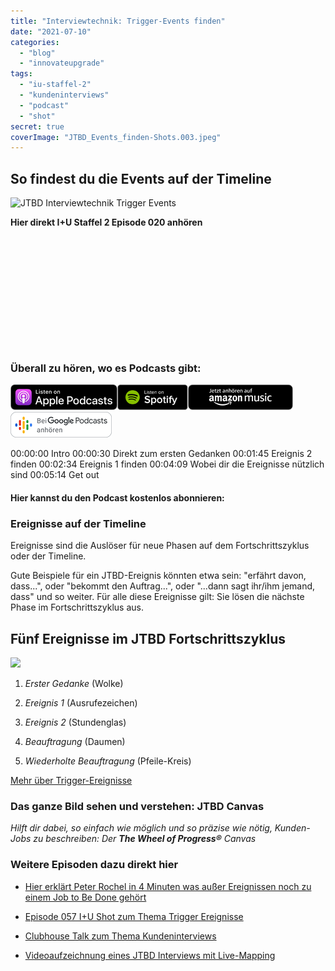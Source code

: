 ```yaml
---
title: "Interviewtechnik: Trigger-Events finden"
date: "2021-07-10"
categories:
  - "blog"
  - "innovateupgrade"
tags:
  - "iu-staffel-2"
  - "kundeninterviews"
  - "podcast"
  - "shot"
secret: true
coverImage: "JTBD_Events_finden-Shots.003.jpeg"
---
```


## So findest du die Events auf der Timeline 

![JTBD Interviewtechnik Trigger Events](images/JTBD_Events_finden-Shots.003-1024x576.jpeg)

**Hier direkt I+U Staffel 2 Episode 020 anhören**

<iframe data-cookie-consent="marketing" data-cookieblock-src="https://embed.podcasts.apple.com/us/podcast/jtbd-interviewtechnik/id1354901024?i=1000528479044&amp;itsct=podcast_box_player&amp;itscg=30200&amp;ls=1&amp;theme=auto" height="175px" frameborder="0" sandbox="allow-forms allow-popups allow-same-origin allow-scripts allow-top-navigation-by-user-activation" allow="autoplay *; encrypted-media *;" style="width: 100%; max-width: 660px; overflow: hidden; border-top-left-radius: 10px; border-top-right-radius: 10px; border-bottom-right-radius: 10px; border-bottom-left-radius: 10px; background-color: transparent;"></iframe>

### Überall zu hören, wo es Podcasts gibt:

[![](images/listen-on-apple-podcast.png)](https://podcasts.apple.com/de/podcast/jtbd-interviewtechnik/id1354901024?i=1000528479044)[![](images/listen-on-spotify.png)](https://open.spotify.com/episode/49xI9OScdKVSlY1l8cqsUT)[![](images/ListenOn_AmazonMusic_button_Black_RGB_5X_DE-300x73.png)](https://music.amazon.de/podcasts/4838bd28-7b97-4912-80cb-de39a6c75654/episodes/8d18f5be-6968-4c15-9cda-6aebf4fa9d75/innovate-upgrade-jtbd-interviewtechnik---trigger-events-finden)[![jobs to be done podcast](images/DE_Google_Podcasts_Badge_8x-300x76.png)](https://podcasts.google.com/feed/aHR0cHM6Ly96dW04cnkucG9kY2FzdGVyLmRlL29iZXJ3YXNzZXIucnNz/episode/cG9kLTI4ZjdhZTI5ZmM4NjIyODczMTRiYTE3MmM0?sa=X&ved=0CAUQkfYCahcKEwi4laTb7sH8AhUAAAAAHQAAAAAQAQ)

00:00:00 Intro
00:00:30 Direkt zum ersten Gedanken
00:01:45 Ereignis 2 finden
00:02:34 Ereignis 1 finden
00:04:09 Wobei dir die Ereignisse nützlich sind
00:05:14 Get out

#### Hier kannst du den Podcast kostenlos abonnieren:

### Ereignisse auf der Timeline

Ereignisse sind die Auslöser für neue Phasen auf dem Fortschrittszyklus oder der Timeline.

Gute Beispiele für ein JTBD-Ereignis könnten etwa sein: "erfährt davon, dass...", oder "bekommt den Auftrag...", oder "...dann sagt ihr/ihm jemand, dass" und so weiter. Für alle diese Ereignisse gilt: Sie lösen die nächste Phase im Fortschrittszyklus aus.

## Fünf Ereignisse im JTBD Fortschrittszyklus

![](images/5-JTBD-Events-Shots_4x4-1024x1024.jpg)

1. _Erster Gedanke_ (Wolke)

3. _Ereignis 1_ (Ausrufezeichen)

5. _Ereignis 2_ (Stundenglas)

7. _Beauftragung_ (Daumen)

9. _Wiederholte Beauftragung_ (Pfeile-Kreis)

[Mehr über Trigger-Ereignisse](https://oberwasser-consulting.de/trigger-events-des-jtbd-fortschrittszyklus/)

### Das ganze Bild sehen und verstehen: JTBD Canvas

_Hilft dir dabei, so einfach wie möglich und so präzise wie nötig, Kunden-Jobs zu beschreiben: Der **The Wheel of Progress®** Canvas_

### Weitere Episoden dazu direkt hier

- [Hier erklärt Peter Rochel in 4 Minuten was außer Ereignissen noch zu einem Job to Be Done gehört](https://oberwasser-consulting.de/der-job-to-be-done-jtbd/)

- [Episode 057 I+U Shot zum Thema Trigger Ereignisse](https://oberwasser-consulting.de/trigger-events-des-jtbd-fortschrittszyklus/)

- [Clubhouse Talk zum Thema Kundeninterviews](https://oberwasser-consulting.de/auf-die-fragen-kommt-es-an-jtbd-meetup-35/)

- [Videoaufzeichnung eines JTBD Interviews mit Live-Mapping](https://oberwasser-consulting.de/podcast043/)
